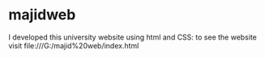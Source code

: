 # majidweb
I developed this university website using html and CSS: to see the website visit file:///G:/majid%20web/index.html
